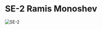 # SE-2 Ramis Monoshev
![SE-2](https://user-images.githubusercontent.com/49976559/181470085-19b8dc43-f41a-4879-960b-3b1f9fc2be31.jpeg)
